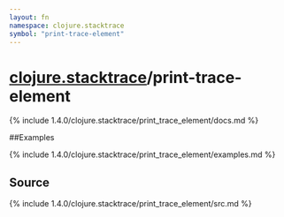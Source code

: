 ```yaml
---
layout: fn
namespace: clojure.stacktrace
symbol: "print-trace-element"
---
```


# [clojure.stacktrace](../)/print-trace-element

{% include 1.4.0/clojure.stacktrace/print_trace_element/docs.md %}

##Examples

{% include 1.4.0/clojure.stacktrace/print_trace_element/examples.md %}
## Source
{% include 1.4.0/clojure.stacktrace/print_trace_element/src.md %}

